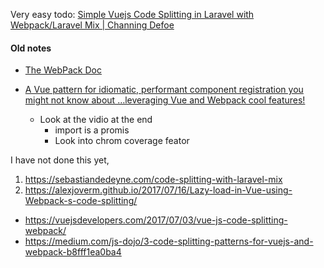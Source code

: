 Very easy todo:   [Simple Vuejs Code Splitting in Laravel with Webpack/Laravel Mix \| Channing Defoe](http://channingdefoe.com/vuejs-code-splitting-in-laravel-webpack/)

#### Old notes

* [The WebPack Doc](https://webpack.js.org/guides/code-splitting/)

* [A Vue pattern for idiomatic, performant component registration you might not know about
…leveraging Vue and Webpack cool features!](https://itnext.io/vue-a-pattern-for-idiomatic-performant-component-registration-you-might-not-know-about-9f3c091846f5)
    * Look at the vidio at the end 
        * import is a promis
        * Look into chrom coverage feator 

I have not done this yet, 

1. https://sebastiandedeyne.com/code-splitting-with-laravel-mix
2. https://alexjoverm.github.io/2017/07/16/Lazy-load-in-Vue-using-Webpack-s-code-splitting/
* https://vuejsdevelopers.com/2017/07/03/vue-js-code-splitting-webpack/
* https://medium.com/js-dojo/3-code-splitting-patterns-for-vuejs-and-webpack-b8fff1ea0ba4
